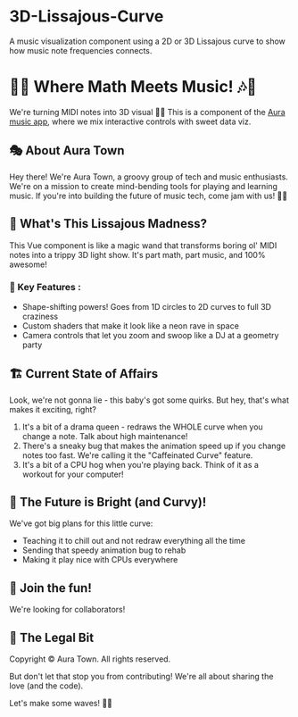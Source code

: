 # 3D-Lissajous-Curve
A music visualization component using a 2D or 3D Lissajous curve to show how music note frequencies connects.





# 🌈🎵   Where Math Meets Music! 🎶🔬

We're turning MIDI notes into 3D visual   🍭✨
This is a component of the [Aura music app](https://aura.town/), where we mix interactive controls with sweet data viz.

## 🎭 About Aura Town

Hey there! We're Aura Town, a groovy group of tech and music enthusiasts. We're on a mission to create mind-bending tools for playing and learning music. If you're into building the future of music tech, come jam with us! 🎸🚀

## 🎨 What's This Lissajous Madness?

This Vue component is like a magic wand that transforms boring ol' MIDI notes into a trippy 3D light show. It's part math, part music, and 100% awesome!

### 🌟 Key Features :
- Shape-shifting powers! Goes from 1D circles to 2D curves to full 3D craziness
- Custom shaders that make it look like a neon rave in space
- Camera controls that let you zoom and swoop like a DJ at a geometry party

## 🏗️ Current State of Affairs

Look, we're not gonna lie - this baby's got some quirks. But hey, that's what makes it exciting, right?

1. It's a bit of a drama queen - redraws the WHOLE curve when you change a note. Talk about high maintenance!
2. There's a sneaky bug that makes the animation speed up if you change notes too fast. We're calling it the "Caffeinated Curve" feature.
3. It's a bit of a CPU hog when you're playing back. Think of it as a workout for your computer!

## 🚀 The Future is Bright (and Curvy)!

We've got big plans for this little curve:
- Teaching it to chill out and not redraw everything all the time
- Sending that speedy animation bug to rehab
- Making it play nice with CPUs everywhere

## 🤝 Join the fun!

We're looking for collaborators!

## 📜 The Legal Bit

Copyright © Aura Town. All rights reserved.

But don't let that stop you from contributing! We're all about sharing the love (and the code).

 Let's make some waves! 🌊🎹

 